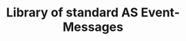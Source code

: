 ---
title: Library of standard AS Event-Messages

language_tabs:
  - json

toc_headers:
  - smu 
  
toc_footers:
  - <h3>Documentation Index</h3>
  - <a href='/as-api.html#'>Activity Stream API</a>
  - <a href='/provisioning.html#'>Provisioning API</a>
  - <a href='/analytics.html#'>Analytic Queries</a>
  - The AS Event-Type Catalog
  - <a href='/web-tracking.html#'>Web Tracking</a>

includes:
  - as/pm/_ticket
  - as/commerce/_purchase
  - as/crm/_messaging
  - as/web/_browse

---
